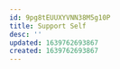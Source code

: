 ```yaml
---
id: 9pg8tEUUXYVNN38M5g10P
title: Support Self
desc: ''
updated: 1639762693867
created: 1639762693867
---
```


